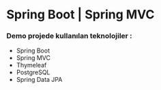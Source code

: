 #  Spring Boot  | Spring MVC
### Demo projede kullanılan teknolojiler :<br>
* Spring Boot
* Spring MVC
* Thymeleaf
* PostgreSQL
* Spring Data JPA